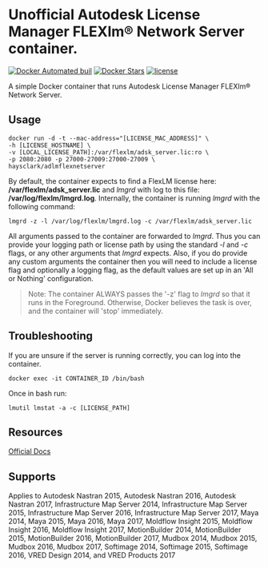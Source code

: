 Unofficial Autodesk License Manager FLEXlm® Network Server container.
=====================================================================
[![Docker Automated buil](https://img.shields.io/docker/automated/haysclark/adlmflexnetserver.svg?maxAge=2592000)](https://hub.docker.com/r/haysclark/adlmflexnetserver/builds/) [![Docker Stars](https://img.shields.io/docker/stars/haysclark/adlmflexnetserver.svg?maxAge=2592000)](https://hub.docker.com/r/haysclark/adlmflexnetserver/) [![license](https://img.shields.io/github/license/mashape/apistatus.svg)]()

A simple Docker container that runs Autodesk License Manager FLEXlm® Network Server.

Usage
-----

    docker run -d -t --mac-address="[LICENSE_MAC_ADDRESS]" \
    -h [LICENSE_HOSTNAME] \
    -v [LOCAL_LICENSE_PATH]:/var/flexlm/adsk_server.lic:ro \
    -p 2080:2080 -p 27000-27009:27000-27009 \
    haysclark/adlmflexnetserver

By default, the container expects to find a FlexLM license here: __/var/flexlm/adsk_server.lic__ and _lmgrd_ with log to this file: __/var/log/flexlm/lmgrd.log__.  Internally, the container is running _lmgrd_ with the following command:

    lmgrd -z -l /var/log/flexlm/lmgrd.log -c /var/flexlm/adsk_server.lic

All arguments passed to the container are forwarded to _lmgrd_. Thus you can provide your logging path or license path by using the standard _-l_ and _-c_ flags, or any other arguments that _lmgrd_ expects. Also, if you do provide any custom arguments the container then you will need to include a license flag and optionally a logging flag, as the default values are set up in an 'All or Nothing' configuration.

> Note: The container ALWAYS passes the '-z' flag to _lmgrd_ so that it runs in the Foreground. Otherwise, Docker believes the task is over, and the container will 'stop' immediately.

Troubleshooting
------------------
If you are unsure if the server is running correctly, you can log into the container.

    docker exec -it CONTAINER_ID /bin/bash

Once in bash run: 

    lmutil lmstat -a -c [LICENSE_PATH]

Resources
------------
[Official Docs](https://knowledge.autodesk.com/support/maya/downloads/caas/downloads/content/autodesk-network-license-manager-for-linux.html?v=2014)

Supports
----------
Applies to Autodesk Nastran 2015, Autodesk Nastran 2016, Autodesk Nastran 2017, Infrastructure Map Server 2014, Infrastructure Map Server 2015, Infrastructure Map Server 2016, Infrastructure Map Server 2017, Maya 2014, Maya 2015, Maya 2016, Maya 2017, Moldflow Insight 2015, Moldflow Insight 2016, Moldflow Insight 2017, MotionBuilder 2014, MotionBuilder 2015, MotionBuilder 2016, MotionBuilder 2017, Mudbox 2014, Mudbox 2015, Mudbox 2016, Mudbox 2017, Softimage 2014, Softimage 2015, Softimage 2016, VRED Design 2014, and VRED Products 2017
